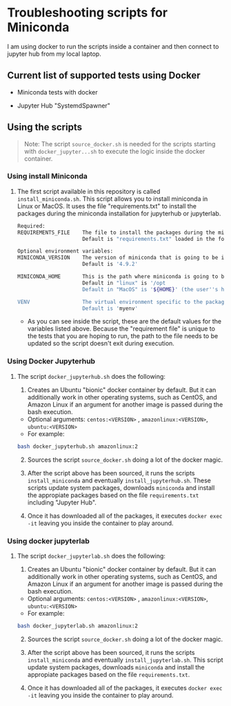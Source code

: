 # Troubleshooting scripts for Miniconda

I am using docker to run the scripts inside a container and then connect to jupyter hub from my local laptop.

## Current list of supported tests using Docker

* Miniconda tests with docker

* Jupyter Hub "SystemdSpawner"

## Using the scripts

> Note: The script `source_docker.sh` is needed for the scripts starting with `docker_jupyter...sh` to execute the logic inside the docker container.

### Using install Miniconda

1. The first script available in this repository is called `install_miniconda.sh`. This script allows you to install miniconda in Linux or MacOS. It uses the file "requirements.txt" to install the packages during the miniconda installation for jupyterhub or jupyterlab.
    ```bash
    Required:
    REQUIREMENTS_FILE    The file to install the packages during the miniconda installation for jupyterhub or jupyterlab
                         Default is "requirements.txt" loaded in the folder that this script is running.

    Optional environment variables:
    MINICONDA_VERSION    The version of miniconda that is going to be installed.
                         Default is '4.9.2'

    MINICONDA_HOME       This is the path where miniconda is going to be installed.
                         Default in "linux" is '/opt
                         Default in "MacOS" is '${HOME}' (the user''s home folder)

    VENV                 The virtual environment specific to the packages that are going to be installed
                         Default is 'myenv'
    ```

    * As you can see inside the script, these are the default values for the variables listed above. Because the "requirement file" is unique to the tests that you are hoping to run, the path to the file needs to be updated so the script doesn't exit during execution.


### Using Docker Jupyterhub

1. The script `docker_jupyterhub.sh` does the following:

    1. Creates an Ubuntu "bionic" docker container by default. But it can additionally work in other operating systems, such as CentOS, and Amazon Linux if an argument for another image is passed during the bash execution.
    * Optional arguments: `centos:<VERSION>` , `amazonlinux:<VERSION>`, `ubuntu:<VERSION>`
    * For example:
    ```bash
    bash docker_jupyterhub.sh amazonlinux:2
    ````

    2. Sources the script `source_docker.sh` doing a lot of the docker magic.

    3. After the script above has been sourced, it runs the scripts `install_miniconda` and eventually `install_jupyterhub.sh`. These scripts update system packages, downloads `miniconda` and install the appropiate packages based on the file `requirements.txt` including "Jupyter Hub".

    4. Once it has downloaded all of the packages, it executes `docker exec -it` leaving you inside the container to play around.

### Using docker jupyterlab

1. The script `docker_jupyterlab.sh` does the following:

    1. Creates an Ubuntu "bionic" docker container by default. But it can additionally work in other operating systems, such as CentOS, and Amazon Linux if an argument for another image is passed during the bash execution.
    * Optional arguments: `centos:<VERSION>` , `amazonlinux:<VERSION>`, `ubuntu:<VERSION>`
    * For example:
    ```bash
    bash docker_jupyterlab.sh amazonlinux:2
    ````

    2. Sources the script `source_docker.sh` doing a lot of the docker magic.

    3. After the script above has been sourced, it runs the scripts `install_miniconda` and eventually `install_jupyterlab.sh`. This script update system packages, downloads `miniconda` and install the appropiate packages based on the file `requirements.txt`.

    4. Once it has downloaded all of the packages, it executes `docker exec -it` leaving you inside the container to play around.


